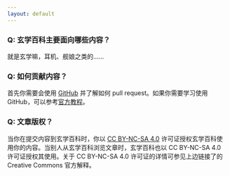 ```yaml
---
layout: default
---
```


### Q: 玄学百科主要面向哪些内容？

就是玄学嘛，耳机、舰娘之类的……

### Q: 如何贡献内容？

首先你需要会使用 [GitHub](https://github.com/) 并了解如何 pull request。如果你需要学习使用 GitHub，可以参考[官方教程](https://training.github.com)。

### Q: 文章版权？

当你在提交内容到玄学百科时，你以 [CC BY-NC-SA 4.0](http://creativecommons.org/licenses/by-nc-sa/4.0/deed.zh) 许可证授权玄学百科使用你的内容。当别人从玄学百科浏览文章时，玄学百科也以 CC BY-NC-SA 4.0 许可证授权其使用。关于 CC BY-NC-SA 4.0 许可证的详情可参见上边链接了的 Creative Commons 官方解释。